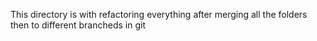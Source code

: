 This directory is with refactoring everything after merging all the folders then to different brancheds in git